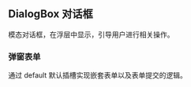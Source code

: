 <div class="demo-header">
<p class="overviewicon">
  <span class="wapi-tips-dialog"/>
</p>

## DialogBox 对话框

<nova-uxlink widget-name="DialogBox"></nova-uxlink>

模态对话框，在浮层中显示，引导用户进行相关操作。
</div>

### 弹窗表单

通过 default 默认插槽实现嵌套表单以及表单提交的逻辑。

<nova-demo-view link="dialog-box/form-in-dialog"></nova-demo-view>

<br>
